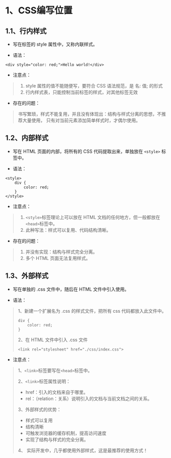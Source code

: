 # 1、CSS编写位置

## 1.1、行内样式

* 写在标签的 style 属性中，又称内联样式。

* 语法：

```
<div style="color: red;">Hello world!</div>
```

* 注意点：

> 1. style 属性的值不能随便写，要符合 CSS 语法规范，是 名: 值; 的形式
> 2. 行内样式表，只能控制当前标签的样式，对其他标签无效

* 存在的问题：

> 书写繁琐，样式不能复用，并且没有体现出：结构与样式分离的思想，不推荐大量使用，
> 只有对当前元素添加简单样式时，才偶尔使用。

## 1.2、内部样式

* 写在 HTML 页面的内部，将所有的 CSS 代码提取出来，单独放在 ``` <style> ``` 标签中。

* 语法：

```
<style>
    div {
        color: red;
    }
</style>
```

* 注意点：

> 1. ```<style>```标签理论上可以放在 HTML 文档的任何地方，但一般都放在```<head>```标签中。
> 2. 此种写法：样式可以复用、代码结构清晰。

* 存在的问题：

> 1. 并没有实现：结构与样式完全分离。
> 2. 多个 HTML 页面无法复用样式。

## 1.3、外部样式

* 写在单独的 .css 文件中，随后在 HTML 文件中引入使用。

* 语法：

> 1、新建一个扩展名为 .css 的样式文件，把所有 css 代码都放入此文件中。
> ```
> div {
>     color: red;
> }
> ```
> 
> 2、在 HTML 文件中引入 .css 文件
> ```
> <link rel="stylesheet" href="./css/index.css">
> ```

* 注意点：

> 1、```<link>```标签要写在```<head>```标签中。
>
> 2、```<link>```标签属性说明：
> * href：引入的文档来自于哪里。
> * rel：（relation：关系）说明引入的文档与当前文档之间的关系。
>
> 3、外部样式的优势：
> * 样式可以复用
> * 结构清晰
> * 可触发浏览器的缓存机制，提高访问速度
> * 实现了结构与样式的完全分离。
>
> 4、 实际开发中，几乎都使用外部样式，这是最推荐的使用方式！
